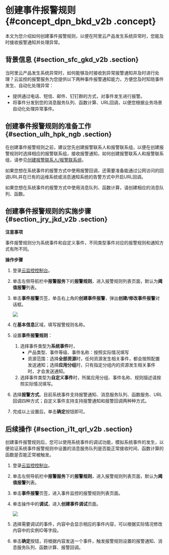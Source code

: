 # 创建事件报警规则 {#concept_dpn_bkd_v2b .concept}

本文为您介绍如何创建事件报警规则，以便在阿里云产品发生系统异常时，您能及时接收报警通知并处理异常。

## 背景信息 {#section_sfc_gkd_v2b .section}

当阿里云产品发生系统异常时，如何能够及时接收到异常报警通知并及时进行处理？云监控的报警服务为您提供以下两种事件报警通知能力，方便您及时知晓事件发生、自动化处理异常：

-   提供通过电话、短信、邮件、钉钉群的方式，对事件发生进行报警。
-   将事件分发到您的消息服务队列、函数计算、URL回调，以便您根据业务场景自动化处理异常事件。

## 创建事件报警规则的准备工作 {#section_ulh_hpk_ngb .section}

在创建事件报警规则之前，建议您先创建报警联系人和报警联系组，以便在创建报警规则时选择相应的报警联系组，接收报警通知，如何创建报警联系人和报警联系组，请参见[创建报警联系人/报警联系组](intl.zh-CN/用户指南/报警服务/创建报警联系人__报警联系组.md#)。

如果您想在系统事件的报警方式中使用报警回调，还需要准备能通过公网访问的回调URL并在已有的运维系统或消息通知系统的告警方式中开启URL回调。

如果您想在系统事件的报警方式中使用消息队列、函数计算，请创建相应的消息队列、函数。

## 创建事件报警规则的实施步骤 {#section_jry_jkd_v2b .section}

**注意事项**

事件报警规则分为系统事件和自定义事件，不同类型事件对应的报警规则和通知方式有所不同。

**操作步骤**

1.  登录[云监控控制台](https://cms-intl.console.aliyun.com)。
2.  单击左侧导航栏中**报警服务**下的**报警规则**，进入报警规则列表页面，默认为**阈值报警**列表。
3.  单击**事件报警**页签，单击右上角的**创建事件报警**，弹出**创建/修改事件报警**对话框。

    ![](http://static-aliyun-doc.oss-cn-hangzhou.aliyuncs.com/assets/img/115255/154864397937773_zh-CN.png)

4.  在**基本信息**区域，填写报警规则名称。
5.  设置**事件报警规则**：
    1.  选择事件类型为**系统事件**时，
        -   产品类型、事件等级、事件名称：按照实际情况填写
        -   资源范围：选择**全部资源**时，任何资源发生相关事件，都会按照配置发送通知；选择**应用分组**时，只有指定分组内的资源发生相关事件时，才会发送通知。
    2.  选择事件类型为**自定义事件**时，所属应用分组、事件名称、规则描述请按照实际情况填写。
6.  选择**报警方式**。目前系统事件支持报警通知、消息服务队列、函数服务、URL回调四种方式；自定义事件支持支持报警通知和报警回调两种种方式。
7.  完成以上设置后，单击**确定**按钮即可。

## 后续操作 {#section_i1t_qrl_v2b .section}

创建事件报警规则后，您可以使用系统事件的调试功能，模拟系统事件的发生，以便验证系统事件报警规则中设置的消息服务队列是否能正常接收时间、函数计算的函数是否能正常被触发。

1.  登录[云监控控制台](https://cms-intl.console.aliyun.com)。
2.  单击左侧导航栏中**报警服务**下的**报警规则**，进入报警规则列表页面，默认为**阈值报警**列表。
3.  单击**事件报警**页签，进入事件监控的报警规则列表页面。
4.  单击操作中的**调试**，进入**创建事件调试**页面。

    ![](http://static-aliyun-doc.oss-cn-hangzhou.aliyuncs.com/assets/img/115255/154864397937781_zh-CN.png)

5.  选择需要调试的事件，内容中会显示相应的事件内容，可以根据实际情况修改内容中的实例ID等字段。
6.  单击**确定**按钮，将根据内容发送一个事件，触发报警规则设置的报警通知、消息服务队列、函数计算、报警回调。

